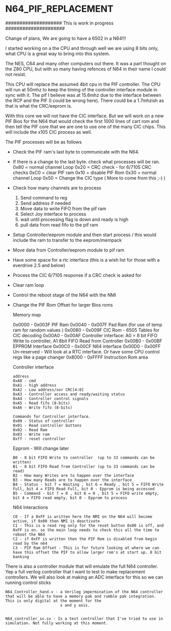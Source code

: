# N64_PIF_REPLACEMENT
 #################### This is work in progress #####################

 Change of plans, We are going to have a 6502 in a N64!!!

 I started working on a the CPU and through well we are using 8 bits only, what CPU is a great way to bring into this system.

 The NES, C64 and many other computers out there. It was a part thought on the Z80 CPU, but with so many having refences of N64 in their name I could not resist.

 This CPU will replace the assumed 4bit cpu in the PIF controller. The CPU will run at 50mhz to keep the timing of the controller interface module in sync with it. The pif I believe was at 15.6mhz due to the interface between the RCP and the PIF (I could be wrong here). There could be a 1.7mhzish as that is what the CRC/eeprom is.

 With this core we will not have the CIC interface. But we will work on a new PIF Bios for the N64 that would check the first 1000 lines of cart rom and then tell the PIF core that we are one to use one of the many CIC chips. This will include the x105 CIC process as well.  

 The PIF processes will be as follows
  * Check the PIF ram's last byte to communicate with the N64.
  * If there is a change to the last byte. check what processes will be ran.
    0x80 = normal channel Loop
    0x20 = CRC check - for 6/7105 CRC checks
    0xC0 = clear PIF ram
    0x10 = disable PIF Rom
    0x30 = normal channel Loop
    0x50 = Change the CIC type ( More to come from this ;-) )
  * Check how many channels are to process
    1. Send command to reg
    2. Send address if needed
    3. Move data to write FIFO from the pif ram
    4. Select Joy interface to process
    5. wait until processing flag is down and ready is high
    6. pull data from read fifo to the pif ram
  * Setup Controller/eeprom module and then start process / this would include the ram to transfer to the eeprom/mempack
  * Move data from Controller/eeprom module to pif ram
  * Have some space for a rtc interface (this is a wish list for those with a everdrive 2.5 and below)
  * Process the CIC 6/7105 response if a CRC check is asked for
  * Clear ram loop
  * Control the reboot stage of the N64 with the NMI
  * Change the PIF Rom Offset for larger Bios roms

	Memory map

	0x0000 - 0x003F  PIF Ram
	0x0040 - 0x007F  Pad Ram (for use of temp ram for random values )
	0x0080 - 0x009F  CIC Rom - 6505 Tables for CIC decoding
	0x00A0 - 0x00AF  Controller interface: A0 = 8 bit FIFO Write to controller, A1 8bit FIFO Read from Controller
	0x00B0 - 0x00BF  EPPROM Interface
	0x00C0 - 0x00CF  N64 interface
	0x00D0 - 0x00FF  Un-reserved - Will look at a RTC interface. Or have some CPU control regs like a page changer
	0x8000 - 0xFFFF  Instruction Rom area


	Controller interface

		address
        0xA0 - cmd
        0xA1 - high address
        0xA2 - Low address/xor CRC[4:0]
        0xA3 - Controller access and ready/waiting status
        0xA4 - Controller control signals
        0xA5 - Read fifo (8-bits)
        0xA6 - Write fifo (8-bits)

		Commands for Controller interface.
        0x00 - Status of controller
        0x01 - Read controller buttons
        0x02 - Read Ram
        0x03 - Write ram
        0xff - reset controller

	Epprom - Will change later

		B0 - 8 bit FIFO Write to controller  (up to 33 commands can be written)
		B1 - 8 bit FIFO Read from Controller (up to 33 commands can be read)
		B2 - How many Writes are to happen over the interface
		B3 - How many Reads are to happen over the interface
		B4 - Status - bit 7 = Waiting , bit 6 = Ready , bit 5 = FIFO Write Full, bit 4 = FIFO Read Full, bit 0 - Epprom is being accessed
		B5 - Command - bit 7 = 0 , bit 6 = 0 , bit 5 = FIFO write empty, bit 4 = FIFO read empty, bit 0 - Epprom to process

	N64 Interactions

		C0 - If a 0xFF is written here the NMI on the N64 will become active, if 0x00 then NMI is deactivate
		C1 - This is a read reg only for the reset button 0x00 is off, and 0xFF is on. so the main loop needs to check this all the time to reboot the N64
		C2 - if 0xFF is written then the PIF Rom is disabled from begin read by the n64
		C3 - PIF Ram Offset - This is for future looking at where we can have this offset the PIF to allow larger rom's at start up. 8 bit banking


There is also a controller module that will emulate the full N64 controller. Yep a full verilog controller that I want to test to make replacement controllers. We will also look at making an ADC interface for this so we can running control sticks

	N64_Controller_hand.v - a Verilog impermination of the N64 controller that will be able to have a memory pak and rumble pak integration. This is only digital at the moment for the
							x and y axis.


	N64_controller_sv.sv - Is a test controller that I've tried to use in simulation. Not fully working at this moment.
